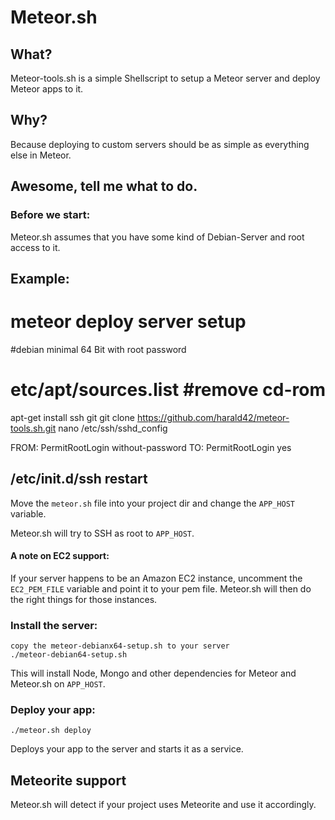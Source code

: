 # Meteor.sh

## What?

Meteor-tools.sh is a simple Shellscript to setup a Meteor server and deploy Meteor apps to it.

## Why?

Because deploying to custom servers should be as simple as everything else in Meteor.

## Awesome, tell me what to do.

### Before we start:

Meteor.sh assumes that you have some kind of Debian-Server and root access to it.

Example:
---------------------------------------------------------
# meteor deploy server setup
#debian minimal 64 Bit with root password
# etc/apt/sources.list  #remove cd-rom

apt-get install ssh git
git clone https://github.com/harald42/meteor-tools.sh.git
nano /etc/ssh/sshd_config

FROM:
PermitRootLogin without-password
TO:
PermitRootLogin yes

/etc/init.d/ssh restart
----------------------------------------------------------

Move the `meteor.sh` file into your project dir and change the `APP_HOST` variable.

Meteor.sh will try to SSH as root to `APP_HOST`.

#### A note on EC2 support:

If your server happens to be an Amazon EC2 instance, uncomment the `EC2_PEM_FILE` variable and point it to your pem file. Meteor.sh will then do the right things for those instances.

### Install the server:

```
copy the meteor-debianx64-setup.sh to your server
./meteor-debian64-setup.sh
```

This will install Node, Mongo and other dependencies for Meteor and Meteor.sh on `APP_HOST`.

### Deploy your app:

```
./meteor.sh deploy
```

Deploys your app to the server and starts it as a service.

## Meteorite support

Meteor.sh will detect if your project uses Meteorite and use it accordingly.
